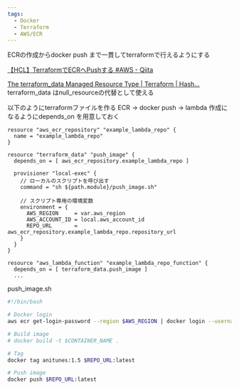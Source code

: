 ```yaml
---
tags:
  - Docker
  - Terraform
  - AWS/ECR
---
```

ECRの作成からdocker push まで一貫してterraformで行えるようにする

[【HCL】TerraformでECRへPushする #AWS - Qiita](https://qiita.com/wwalpha/items/4a3e4f1f54e896633c01)

[The terraform\_data Managed Resource Type | Terraform | Hash...](https://developer.hashicorp.com/terraform/language/resources/terraform-data)
terraform_data はnull_resourceの代替として使える

以下のようにterraformファイルを作る
ECR -> docker push -> lambda 作成になるようにdepends_on を用意しておく
```hcl
resource "aws_ecr_repository" "example_lambda_repo" {
  name = "example_lambda_repo"
}

resource "terraform_data" "push_image" {
  depends_on = [ aws_ecr_repository.example_lambda_repo ]

  provisioner "local-exec" {
    // ローカルのスクリプトを呼び出す
    command = "sh ${path.module}/push_image.sh"

    // スクリプト専用の環境変数
    environment = {
      AWS_REGION     = var.aws_region
      AWS_ACCOUNT_ID = local.aws_account_id
      REPO_URL       = aws_ecr_repository.example_lambda_repo.repository_url
    }
  }
}

resource "aws_lambda_function" "example_lambda_repo_function" {
  depends_on = [ terraform_data.push_image ]
  ...
```

push_image.sh
```bash
#!/bin/bash

# Docker login
aws ecr get-login-password --region $AWS_REGION | docker login --username AWS --password-stdin $AWS_ACCOUNT_ID.dkr.ecr.$AWS_REGION.amazonaws.com

# Build image
# docker build -t $CONTAINER_NAME .

# Tag
docker tag anitunes:1.5 $REPO_URL:latest

# Push image
docker push $REPO_URL:latest
```